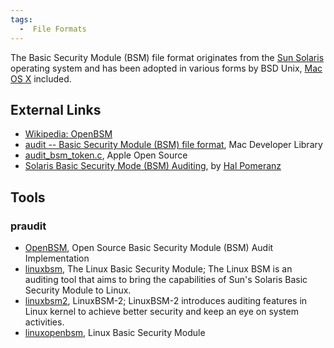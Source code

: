 ```yaml
---
tags:
  -  File Formats
---
```

The Basic Security Module (BSM) file format originates from the [Sun
Solaris](solaris.md) operating system and has been adopted in
various forms by BSD Unix, [Mac OS X](mac_os_x.md) included.

## External Links

- [Wikipedia: OpenBSM](http://en.wikipedia.org/wiki/OpenBSM)
- [audit -- Basic Security Module (BSM) file
  format](https://developer.apple.com/library/mac/documentation/Darwin/Reference/ManPages/man5/audit.log.5.html),
  Mac Developer Library
- [audit_bsm_token.c](http://www.opensource.apple.com/source/xnu/xnu-1456.1.26/bsd/security/audit/audit_bsm_token.c?txt),
  Apple Open Source
- [Solaris Basic Security Mode (BSM)
  Auditing](http://www.deer-run.com/~hal/sysadmin/SolarisBSMAuditing.html),
  by [Hal Pomeranz](hal_pomeranz.md)

## Tools

### praudit

- [OpenBSM](http://www.trustedbsd.org/openbsm.html), Open Source Basic
  Security Module (BSM) Audit Implementation
- [linuxbsm](http://sourceforge.net/projects/linuxbsm/), The Linux Basic
  Security Module; The Linux BSM is an auditing tool that aims to bring
  the capabilities of Sun's Solaris Basic Security Module to Linux.
- [linuxbsm2](http://sourceforge.net/projects/linuxbsm2/), LinuxBSM-2;
  LinuxBSM-2 introduces auditing features in Linux kernel to achieve
  better security and keep an eye on system activities.
- [linuxopenbsm](https://code.google.com/p/linuxopenbsm/), Linux Basic
  Security Module

